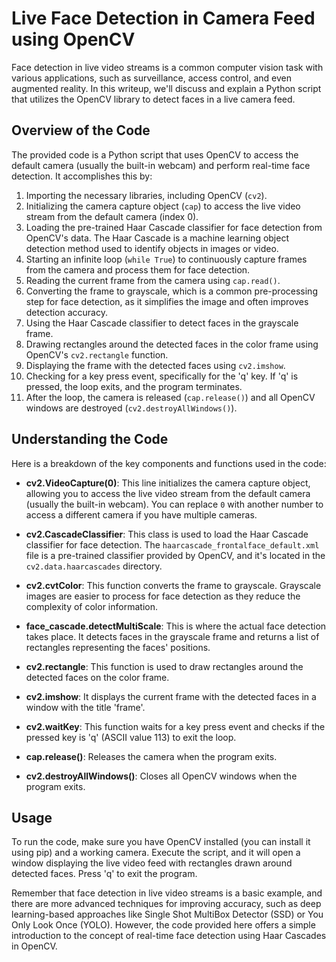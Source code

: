 # Live Face Detection in Camera Feed using OpenCV

Face detection in live video streams is a common computer vision task with various applications, such as surveillance, access control, and even augmented reality. In this writeup, we'll discuss and explain a Python script that utilizes the OpenCV library to detect faces in a live camera feed.

## Overview of the Code

The provided code is a Python script that uses OpenCV to access the default camera (usually the built-in webcam) and perform real-time face detection. It accomplishes this by:

1. Importing the necessary libraries, including OpenCV (`cv2`).
2. Initializing the camera capture object (`cap`) to access the live video stream from the default camera (index 0).
3. Loading the pre-trained Haar Cascade classifier for face detection from OpenCV's data. The Haar Cascade is a machine learning object detection method used to identify objects in images or video.
4. Starting an infinite loop (`while True`) to continuously capture frames from the camera and process them for face detection.
5. Reading the current frame from the camera using `cap.read()`.
6. Converting the frame to grayscale, which is a common pre-processing step for face detection, as it simplifies the image and often improves detection accuracy.
7. Using the Haar Cascade classifier to detect faces in the grayscale frame.
8. Drawing rectangles around the detected faces in the color frame using OpenCV's `cv2.rectangle` function.
9. Displaying the frame with the detected faces using `cv2.imshow`.
10. Checking for a key press event, specifically for the 'q' key. If 'q' is pressed, the loop exits, and the program terminates.
11. After the loop, the camera is released (`cap.release()`) and all OpenCV windows are destroyed (`cv2.destroyAllWindows()`).

## Understanding the Code

Here is a breakdown of the key components and functions used in the code:

- **cv2.VideoCapture(0)**: This line initializes the camera capture object, allowing you to access the live video stream from the default camera (usually the built-in webcam). You can replace `0` with another number to access a different camera if you have multiple cameras.

- **cv2.CascadeClassifier**: This class is used to load the Haar Cascade classifier for face detection. The `haarcascade_frontalface_default.xml` file is a pre-trained classifier provided by OpenCV, and it's located in the `cv2.data.haarcascades` directory.

- **cv2.cvtColor**: This function converts the frame to grayscale. Grayscale images are easier to process for face detection as they reduce the complexity of color information.

- **face_cascade.detectMultiScale**: This is where the actual face detection takes place. It detects faces in the grayscale frame and returns a list of rectangles representing the faces' positions.

- **cv2.rectangle**: This function is used to draw rectangles around the detected faces on the color frame.

- **cv2.imshow**: It displays the current frame with the detected faces in a window with the title 'frame'.

- **cv2.waitKey**: This function waits for a key press event and checks if the pressed key is 'q' (ASCII value 113) to exit the loop.

- **cap.release()**: Releases the camera when the program exits.

- **cv2.destroyAllWindows()**: Closes all OpenCV windows when the program exits.

## Usage

To run the code, make sure you have OpenCV installed (you can install it using pip) and a working camera. Execute the script, and it will open a window displaying the live video feed with rectangles drawn around detected faces. Press 'q' to exit the program.

Remember that face detection in live video streams is a basic example, and there are more advanced techniques for improving accuracy, such as deep learning-based approaches like Single Shot MultiBox Detector (SSD) or You Only Look Once (YOLO). However, the code provided here offers a simple introduction to the concept of real-time face detection using Haar Cascades in OpenCV.
